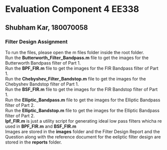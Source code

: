 # Evaluation Component 4 EE338
## Shubham Kar, 180070058
### **Filter Design Assignment**
To run the files, please open the m files folder inside the root folder. \
Run the **Butterworth_Filter_Bandpass.m** file to get the images for the Butterworth Bandpass filter of Part 1. \
Run the **BPF_FIR.m** file to get the images for the FIR Bandpass filter of Part 1. \
Run the **Chebyshev_Filter_Bandstop.m** file to get the images for the Chebyshev Bandstop filter of Part 1. \
Run the **BSF_FIR.m** file to get the images for the FIR Bandstop filter of Part 1. \
Run the **Elliptic_Bandpass.m** file to get the images for the Elliptic Bandpass filter of Part 2. \
Run the **Elliptic_Bandstop.m** file to get the images for the Elliptic Bandpass filter of Part 2. \
**lpf_FIR.m** is just a utility script for generating ideal low pass filters whicha re used in **BPF_FIR.m** and **BSF_FIR.m** \
Images are stored in the **images** folder and the Filter Design Report and the Question along with the reference document for the eeliptic filter design are stored in the **reports** folder.
